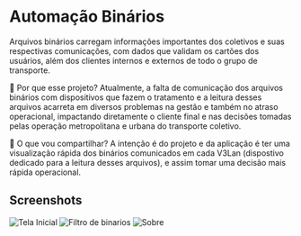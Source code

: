 # Automação Binários

Arquivos binários carregam informações importantes dos coletivos e suas respectivas comunicações, com dados que validam os cartões dos usuários, além dos clientes internos e externos de todo o grupo de transporte.

🔹 Por que esse projeto?
Atualmente, a falta de comunicação dos arquivos binários com dispositivos que fazem o tratamento e a leitura desses arquivos acarreta em diversos problemas na gestão e também no atraso operacional, impactando diretamente o cliente final e nas decisões tomadas pelas operação metropolitana e urbana do transporte coletivo.

🔹 O que vou compartilhar?
A intenção é do projeto e da aplicação é ter uma visualização rápida dos binários comunicados em cada V3Lan (dispostivo dedicado para a leitura desses arquivos), e assim tomar uma decisão mais rápida operacional.

## Screenshots
![Tela Inicial](https://snipboard.io/dMJSAo.jpg)
![Filtro de binarios](https://snipboard.io/OGnSY0.jpg)
![Sobre](https://snipboard.io/DR8ILA.jpg)
